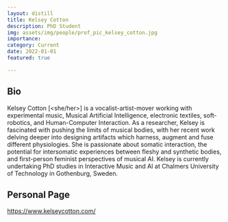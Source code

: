 ```yaml
---
layout: distill
title: Kelsey Cotton
description: PhD Student
img: assets/img/people/prof_pic_kelsey_cotton.jpg
importance: 
category: Current
date: 2022-01-01
featured: true

---
```


## Bio

Kelsey Cotton [<she/her>] is a vocalist-artist-mover working with experimental music, Musical Artificial Intelligence, electronic textiles, soft-robotics, and Human-Computer Interaction. As a researcher, Kelsey is fascinated with pushing the limits of musical bodies, with her recent work delving deeper into designing artifacts which harness, augment and fuse different physiologies. She is passionate about somatic interaction, the potential for intersomatic experiences between fleshy and synthetic bodies, and first-person feminist perspectives of musical AI. Kelsey is currently undertaking PhD studies in Interactive Music and AI at Chalmers University of Technology in Gothenburg, Sweden.

## Personal Page

https://www.kelseycotton.com/
